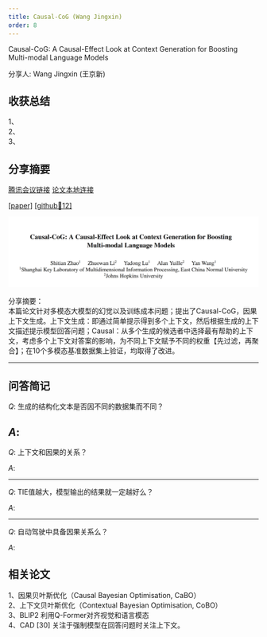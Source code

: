 ```yaml
---
title: Causal-CoG (Wang Jingxin)
order: 8
---
```


Causal-CoG: A Causal-Effect Look at Context Generation for Boosting  Multi-modal Language Models

分享人: Wang Jingxin (王京新) 

## 收获总结

1、  
2、  
3、  


## 分享摘要



[腾讯会议链接](https://meeting.tencent.com/crm/N1DLrJE817) [论文本地连接](/tinyweekly/papers/Causal-CoG_CVPR24_VLM.pdf) 

[[paper]](https://papers.cool/arxiv/2312.06685) [[github🌟12]](https://github.com/zhaoshitian/Causal-CoG) 

![alt text](/tinyweekly/figs/1216_Causal_COG.png)


分享摘要：</br>
本篇论文针对多模态大模型的幻觉以及训练成本问题；提出了Causal-CoG，因果上下文生成。上下文生成：即通过简单提示得到多个上下文，然后根据生成的上下文描述提示模型回答问题；Causal：从多个生成的候选者中选择最有帮助的上下文，考虑多个上下文对答案的影响，为不同上下文赋予不同的权重【先过滤，再聚合】；在10个多模态基准数据集上验证，均取得了改进。  

---

## 问答简记        

$Q:$  生成的结构化文本是否因不同的数据集而不同？  
  
$A:$  
---

$Q:$ 上下文和因果的关系？  

$A:$ 

---

$Q:$ TIE值越大，模型输出的结果就一定越好么？  

$A:$ 

---
$Q:$ 自动驾驶中具备因果关系么？  

$A:$ 

## 相关论文
1、因果贝叶斯优化（Causal Bayesian Optimisation, CaBO）  
2、上下文贝叶斯优化（Contextual Bayesian Optimisation, CoBO）  
3、BLIP2 利用Q-Former对齐视觉和语言模态  
4、CAD [30] 关注于强制模型在回答问题时关注上下文。  




